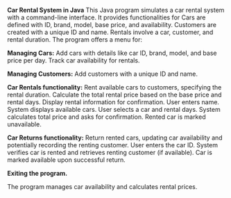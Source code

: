 **Car Rental System in Java**
This Java program simulates a car rental system with a command-line interface. It provides functionalities for 
Cars are defined with ID, brand, model, base price, and availability.
Customers are created with a unique ID and name.
Rentals involve a car, customer, and rental duration.
The program offers a menu for:

**Managing Cars:**
Add cars with details like car ID, brand, model, and base price per day.
Track car availability for rentals.

**Managing Customers:**
Add customers with a unique ID and name.

**Car Rentals functionality:**
Rent available cars to customers, specifying the rental duration.
Calculate the total rental price based on the base price and rental days.
Display rental information for confirmation.
User enters name.
System displays available cars.
User selects a car and rental days.
System calculates total price and asks for confirmation.
Rented car is marked unavailable.

**Car Returns functionality:**
Return rented cars, updating car availability and potentially recording the renting customer.
User enters the car ID.
System verifies car is rented and retrieves renting customer (if available).
Car is marked available upon successful return.

**Exiting the program.**

The program manages car availability and calculates rental prices.

